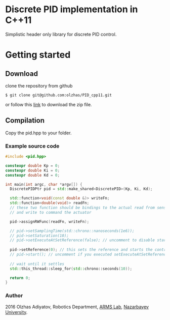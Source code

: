 # Discrete PID implementation in C++11

Simplistic header only library for discrete PID control.

# Getting started
## Download
clone the repository from github
```
$ git clone git@github.com:olzhas/PID_cpp11.git
```

or follow this [link](https://github.com/olzhas/PID_cpp11/archive/master.zip) to download the zip file.

## Compilation
Copy the pid.hpp to your folder.

### Example source code 
```cpp
#include <pid.hpp>

constexpr double Kp = 0;
constexpr double Ki = 0;
constexpr double Kd = 0;

int main(int argc, char *argv[]) {
  DiscretePIDPtr pid = std::make_shared<DiscretePID>(Kp, Ki, Kd);

  std::function<void(const double &)> writeFn;
  std::function<double(void)> readFn;
  // these two function should be bindings to the actual read from sensor
  // and write to command the actuator

  pid->assignRWFunc(readFn, writeFn);

  // pid->setSamplingTime(std::chrono::nanoseconds(1e6));
  // pid->setSaturation(10);
  // pid->setExecuteAtSetReference(false); // uncomment to disable start at void setReference(double)
  
  pid->setReference(0); // this sets the reference and starts the control action
  // pid->start(); // uncomment if you executed setExecuteAtSetReference(false)
  
  // wait until it settles
  std::this_thread::sleep_for(std::chrono::seconds(10));

  return 0;
}
```

### Author
2016 Olzhas Adiyatov, Robotics Department, [ARMS Lab](http://arms.nu.edu.kz/), [Nazarbayev University](http://nu.edu.kz/).

